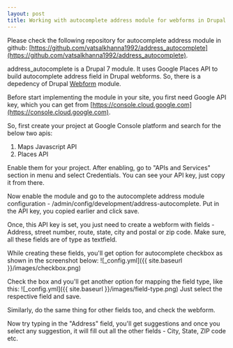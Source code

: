 ```yaml
---
layout: post
title: Working with autocomplete address module for webforms in Drupal 7
---
```


Please check the following repository for autocomplete address module in github: [https://github.com/vatsalkhanna1992/address_autocomplete](https://github.com/vatsalkhanna1992/address_autocomplete).

address_autocomplete is a Drupal 7 module. It uses Google Places API to build autocomplete address field in Drupal webforms. So, there is a depedency of Drupal [Webform](https://www.drupal.org/project/webform) module.

Before start implementing the module in your site, you first need Google API key, which you can get from [https://console.cloud.google.com](https://console.cloud.google.com). 

So, first create your project at Google Console platform and search for the below two apis:
1. Maps Javascript API
2. Places API

Enable them for your project. After enabling, go to "APIs and Services" section in menu and select Credentials. You can see your API key, just copy it from there.

Now enable the module and go to the autocomplete address module configuration - /admin/config/development/address-autocomplete. Put in the API key, you copied earlier and click save.

Once, this API key is set, you just need to create a webform with fields - Address, street number, route, state, city and postal or zip code. Make sure, all these fields are of type as textfield.

While creating these fields, you'll get option for autocomplete checkbox as shown in the screenshot below:
![_config.yml]({{ site.baseurl }}/images/checkbox.png)

Check the box and you'll get another option for mapping the field type, like this:
![_config.yml]({{ site.baseurl }}/images/field-type.png)
Just select the respective field and save.

Similarly, do the same thing for other fields too, and check the webform.

Now try typing in the "Address" field, you'll get suggestions and once you select any suggestion, it will fill out all the other fields - City, State, ZIP code etc.
